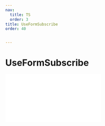 ```yaml
---
nav: 
  title: TS
  order: 3
title: UseFormSubscribe
order: 40


---
```


# UseFormSubscribe 
<embed src="./embed/_useFormSubscribe.md"></embed> 
